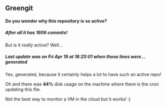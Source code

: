 ## Greengit

#### Do you wonder why this repository is so active?

##### After all it has 1606 commits!

But is it *really* active? Well...

##### Last update was on Fri Apr 19 at 18:25:01 when those lines were... generated

Yes, generated, because it certainly helps a lot to have such an active repo!

Oh and there was **44%** disk usage on the machine
where there is the cron updating this file.

Not the best way to monitor a VM in the cloud but it works! :)
